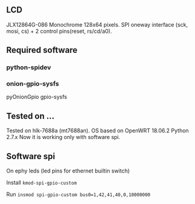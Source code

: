 ## LCD ## 

JLX12864G-086
Monochrome 128x64 pixels.
SPI oneway interface (sck, mosi, cs) + 2 control pins(reset, rs/cd/a0).

## Required software ##

### python-spidev ###

### onion-gpio-sysfs ###
pyOnionGpio
gpio-sysfs


## Tested on ... ##

Tested on hlk-7688a (mt7688an). 
OS based on OpenWRT 18.06.2
Python 2.7.x
Now it is working only with software spi. 

## Software spi ##

On ephy leds (led pins for ethernet builtin switch)

Install `kmod-spi-gpio-custom`

Run `insmod spi-gpio-custom bus0=1,42,41,40,0,10000000`
